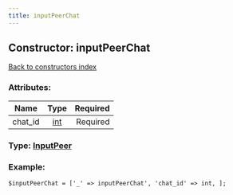 ```yaml
---
title: inputPeerChat
---
```

## Constructor: inputPeerChat  
[Back to constructors index](index.md)



### Attributes:

| Name     |    Type       | Required |
|----------|:-------------:|---------:|
|chat\_id|[int](../types/int.md) | Required|



### Type: [InputPeer](../types/InputPeer.md)


### Example:

```
$inputPeerChat = ['_' => inputPeerChat', 'chat_id' => int, ];
```